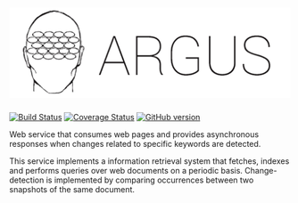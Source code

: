 ![Logo](images/splash.png)
=======
[![Build Status](https://travis-ci.org/edduarte/argus.svg?branch=master)](https://travis-ci.org/edduarte/argus)
[![Coverage Status](https://img.shields.io/coveralls/edduarte/argus.svg)](https://coveralls.io/r/edduarte/argus)
[![GitHub version](https://badge.fury.io/gh/edduarte%2Fargus.svg)](http://badge.fury.io/gh/edduarte%2Fargus)

Web service that consumes web pages and provides asynchronous responses when changes related to specific keywords are detected.

This service implements a information retrieval system that fetches, indexes and performs queries over web documents on a periodic basis. Change-detection is implemented by comparing occurrences between two snapshots of the same document.


